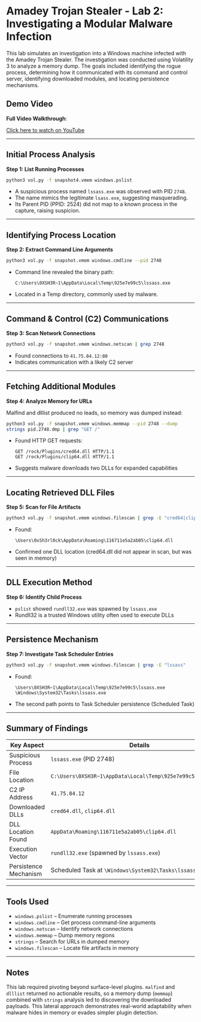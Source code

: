 # Amadey Trojan Stealer - Lab 2: Investigating a Modular Malware Infection

This lab simulates an investigation into a Windows machine infected with the Amadey Trojan Stealer. The investigation was conducted using Volatility 3 to analyze a memory dump. The goals included identifying the rogue process, determining how it communicated with its command and control server, identifying downloaded modules, and locating persistence mechanisms.

## Demo Video

**Full Video Walkthrough**: 

[Click here to watch on YouTube](https://www.youtube.com/watch?v=b2Gc33euHG4)

---

## Initial Process Analysis

**Step 1: List Running Processes**

```bash
python3 vol.py -f snapshot4.vmem windows.pslist
```

- A suspicious process named `lssass.exe` was observed with PID `2748`.
- The name mimics the legitimate `lsass.exe`, suggesting masquerading.
- Its Parent PID (PPID: 2524) did not map to a known process in the capture, raising suspicion.

---

## Identifying Process Location

**Step 2: Extract Command Line Arguments**

```bash
python3 vol.py -f snapshot.vmem windows.cmdline --pid 2748
```

- Command line revealed the binary path:
  ```
  C:\Users\0XSH3R~1\AppData\Local\Temp\925e7e99c5\lssass.exe
  ```
- Located in a Temp directory, commonly used by malware.

---

## Command & Control (C2) Communications

**Step 3: Scan Network Connections**

```bash
python3 vol.py -f snapshot.vmem windows.netscan | grep 2748
```

- Found connections to `41.75.84.12:80`
- Indicates communication with a likely C2 server

---

## Fetching Additional Modules

**Step 4: Analyze Memory for URLs**

Malfind and dlllist produced no leads, so memory was dumped instead:

```bash
python3 vol.py -f snapshot.vmem windows.memmap --pid 2748 --dump
strings pid.2748.dmp | grep "GET /"
```

- Found HTTP GET requests:
  ```
  GET /rock/Plugins/cred64.dll HTTP/1.1
  GET /rock/Plugins/clip64.dll HTTP/1.1
  ```

- Suggests malware downloads two DLLs for expanded capabilities

---

## Locating Retrieved DLL Files

**Step 5: Scan for File Artifacts**

```bash
python3 vol.py -f snapshot.vmem windows.filescan | grep -E "cred64|clip64"
```

- Found:
  ```
  \Users\0xSh3rl0ck\AppData\Roaming\116711e5a2ab05\clip64.dll
  ```
- Confirmed one DLL location (cred64.dll did not appear in scan, but was seen in memory)

---

## DLL Execution Method

**Step 6: Identify Child Process**

- `pslist` showed `rundll32.exe` was spawned by `lssass.exe`
- Rundll32 is a trusted Windows utility often used to execute DLLs

---

## Persistence Mechanism

**Step 7: Investigate Task Scheduler Entries**

```bash
python3 vol.py -f snapshot.vmem windows.filescan | grep -E "lssass"
```

- Found:
  ```
  \Users\0XSH3R~1\AppData\Local\Temp\925e7e99c5\lssass.exe
  \Windows\System32\Tasks\lssass.exe
  ```

- The second path points to Task Scheduler persistence (Scheduled Task)

---

## Summary of Findings

| Key Aspect            | Details                                                                 |
|------------------------|-------------------------------------------------------------------------|
| Suspicious Process     | `lssass.exe` (PID 2748)                                                  |
| File Location          | `C:\Users\0XSH3R~1\AppData\Local\Temp\925e7e99c5\lssass.exe`             |
| C2 IP Address          | `41.75.84.12`                                                            |
| Downloaded DLLs        | `cred64.dll`, `clip64.dll`                                               |
| DLL Location Found     | `AppData\Roaming\116711e5a2ab05\clip64.dll`                              |
| Execution Vector       | `rundll32.exe` (spawned by `lssass.exe`)                                |
| Persistence Mechanism  | Scheduled Task at `\Windows\System32\Tasks\lssass.exe`                   |

---

## Tools Used

- `windows.pslist` – Enumerate running processes
- `windows.cmdline` – Get process command-line arguments
- `windows.netscan` – Identify network connections
- `windows.memmap` – Dump memory regions
- `strings` – Search for URLs in dumped memory
- `windows.filescan` – Locate file artifacts in memory

---

## Notes

This lab required pivoting beyond surface-level plugins. `malfind` and `dlllist` returned no actionable results, so a memory dump (`memmap`) combined with `strings` analysis led to discovering the downloaded payloads. This lateral approach demonstrates real-world adaptability when malware hides in memory or evades simpler plugin detection.

